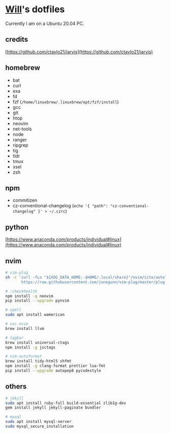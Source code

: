 # [Will](https://nerdzzh.me/)'s dotfiles

Currently I am on a Ubuntu 20.04 PC.

## credits

[https://github.com/ctaylo21/jarvis](https://github.com/ctaylo21/jarvis)

## homebrew

- bat
- curl
- exa
- fd
- fzf (`/home/linuxbrew/.linuxbrew/opt/fzf/install`)
- gcc
- git
- htop
- neovim
- net-tools
- node
- ranger
- ripgrep
- tig
- tldr
- tmux
- xsel
- zsh

## npm

- commitizen
- cz-conventional-changelog (`echo '{ "path": "cz-conventional-changelog" }' > ~/.czrc`)

## python

[https://www.anaconda.com/products/individual#linux](https://www.anaconda.com/products/individual#linux)

## nvim

```sh
# vim-plug
sh -c 'curl -fLo "${XDG_DATA_HOME:-$HOME/.local/share}"/nvim/site/autoload/plug.vim --create-dirs \
       https://raw.githubusercontent.com/junegunn/vim-plug/master/plug.vim'

# :checkhealth
npm install -g neovim
pip install --upgrade pynvim

# spell
sudo apt install wamerican

# coc.nvim
brew install llvm

# tagbar
brew install universal-ctags
npm install -g jsctags

# vim-autoformat
brew install tidy-html5 shfmt
npm install -g clang-format prettier lua-fmt
pip install --upgrade autopep8 pycodestyle
```

## others

```sh
# jekyll
sudo apt install ruby-full build-essential zlib1g-dev
gem install jekyll jekyll-paginate bundler

# mysql
sudo apt install mysql-server
sudo mysql_secure_installation
```

